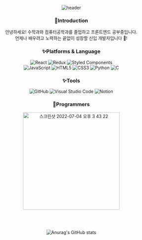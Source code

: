 <div align=center>

![header](https://capsule-render.vercel.app/api?type=waving&text=Park%20Yeonhoo&fontColor=ffffff&height=200)

### 🌱Introduction
안녕하세요! 수학과와 컴퓨터공학과를 졸업하고 프론트엔드 공부중입니다.<br />
언제나 배우려고 노력하는 끝없이 성장할 신입 개발자입니다 :purple_heart:!
<br/>

### ✨Platforms & Language
![React](https://img.shields.io/badge/react-%2361DAFB.svg?style=flat&logo=react&logoColor=white) ![Redux](https://img.shields.io/badge/redux-%23593d88.svg?style=flat&logo=redux&logoColor=white) ![Styled Components](https://img.shields.io/badge/styled--components-DB7093?style=flat&logo=styled-components&logoColor=white)   
![JavaScript](https://img.shields.io/badge/javascript-%23F7DF1E.svg?style=flat&logo=javascript&logoColor=white)  ![HTML5](https://img.shields.io/badge/html5-%23E34F26.svg?style=flat&logo=html5&logoColor=white) ![CSS3](https://img.shields.io/badge/css3-%231572B6.svg?style=flat&logo=css3&logoColor=white) ![Python](https://img.shields.io/badge/python-3670A0?style=flat&logo=python&logoColor=ffdd54) ![C](https://img.shields.io/badge/c-%2300599C.svg?style=flat&logo=c&logoColor=white)
<br/>
  
### ✨Tools
![GitHub](https://img.shields.io/badge/github-%23121011.svg?style=flat&logo=github&logoColor=white) ![Visual Studio Code](https://img.shields.io/badge/Visual%20Studio%20Code-0078d7.svg?style=flat&logo=visual-studio-code&logoColor=white) ![Notion](https://img.shields.io/badge/-Notion-333333.svg?style=flat&logo=notion&logoColor=white) 
<br/>
  
### 🤔Programmers
<img width="312" alt="스크린샷 2022-07-04 오후 3 43 22" src="https://user-images.githubusercontent.com/69252064/177096785-fd0f0e66-a52e-4e25-9428-34ece7fe3439.png">
<br/><br/><br/><br/>

![Anurag's GitHub stats](https://github-readme-stats.vercel.app/api?username=cindy9899&show_icons=true&theme=material-palenight)


</div>

